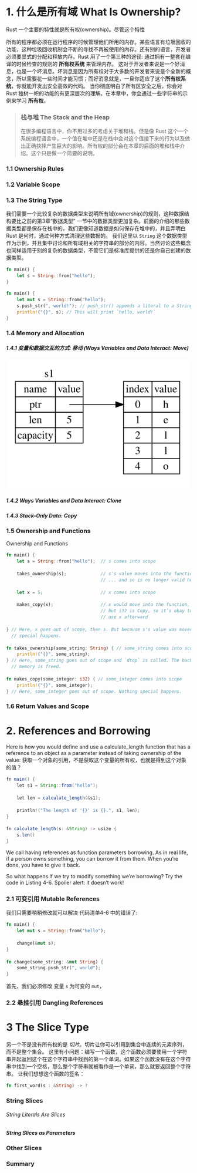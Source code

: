 # 1. 什么是所有域 What Is Ownership?
Rust 一个主要的特性就是所有权(ownership)。尽管这个特性

所有的程序都必须在运行程序的时候管理他们所用的内存。某些语言有垃圾回收的功能，这种垃圾回收机制会不断的寻找不再被使用的内存。还有别的语言，开发者必须要显式的分配和释放内存。Rust 用了一个第三种的途径: 通过拥有一整套在编译的时候检查的规则的 **所有权系统** 来管理内存。
这对于开发者来说是一个好消息，也是一个坏消息。坏消息是因为所有权对于大多数的开发者来说是个全新的概念，所以需要花一些时间才能习惯；而好消息就是，一旦你适应了这个**所有权系统**，你就能开发出安全高效的代码。
当你彻底明白了所有区安全之后，你会对 Rust 独树一帜的功能的有更深层次的理解。在本章中，你会通过一些字符串的示例来学习 **所有权**。

> ### 栈与堆 The Stack and the Heap
> 在很多编程语言中，你不用过多的考虑关于堆和栈。但是像 Rust 这个一个系统编程语言中，一个值在堆中还是在栈中会对这个值接下来的行为以及做出正确抉择产生巨大的影响。所有权的部分会在本章的后面的堆和栈中介绍。这个只是做一个简要的说明。
> 

### 1.1 Ownership Rules

### 1.2 Variable Scope

### 1.3 The String Type
我们需要一个比较复杂的数据类型来说明所有域(ownership)的规则，这种数据结构要比之前的第3章“数据类型” 一节中的数据类型更加复杂。前面的介绍的那些数据类型都是保存在栈中的，我们更像知道数据是如何保存在堆中的，并且弄明白 Rust 是何时，通过何种方式清理这些数据的。
我们这里以 `String` 这个数据类型作为示例，并且集中讨论和所有域相关的字符串的部分的内容。当然讨论这些概念也同样适用于别的复杂的数据类型，不管它们是标准库提供的还是你自己创建的数据类型。

```rust
fn main() {
    let s = String::from("hello");
}
```

```rust
fn main() {
    let mut s = String::from("hello");
    s.push_str(", world!"); // push_str() appends a literal to a String
    println!("{}", s); // This will print `hello, world!`
}
```


### 1.4 Memory and Allocation
##### 1.4.1 变量和数据交互的方式: 移动 (Ways Variables and Data Interact: Move)

![在这里插入图片描述](pic/ch04/trpl04-01.svg)

##### 1.4.2 Ways Variables and Data Interact: Clone


##### 1.4.3 Stack-Only Data: Copy

### 1.5 Ownership and Functions
Ownership and Functions
```rust
fn main() {
    let s = String::from("hello");  // s comes into scope

    takes_ownership(s);             // s's value moves into the function...
                                    // ... and so is no longer valid here

    let x = 5;                      // x comes into scope

    makes_copy(x);                  // x would move into the function,
                                    // but i32 is Copy, so it’s okay to still
                                    // use x afterward

} // Here, x goes out of scope, then s. But because s's value was moved, nothing
  // special happens.

fn takes_ownership(some_string: String) { // some_string comes into scope
    println!("{}", some_string);
} // Here, some_string goes out of scope and `drop` is called. The backing
  // memory is freed.

fn makes_copy(some_integer: i32) { // some_integer comes into scope
    println!("{}", some_integer);
} // Here, some_integer goes out of scope. Nothing special happens.

```

### 1.6 Return Values and Scope

# 2. References and Borrowing
Here is how you would define and use a calculate_length function that has a reference to an object as a parameter instead of taking ownership of the value:
获取一个对象的引用，不是获取这个变量的所有权，也就是得到这个对象的值？

```java
fn main() {
    let s1 = String::from("hello");

    let len = calculate_length(&s1);

    println!("The length of '{}' is {}.", s1, len);
}

fn calculate_length(s: &String) -> usize {
    s.len()
}
```

We call having references as function parameters borrowing. As in real life, if a person owns something, you can borrow it from them. When you’re done, you have to give it back.

So what happens if we try to modify something we’re borrowing? Try the code in Listing 4-6. Spoiler alert: it doesn’t work!

### 2.1 可变引用 Mutable References
我们只需要稍稍修改就可以解决 代码清单4-6 中的错误了:
```rust
fn main() {
    let mut s = String::from("hello");

    change(&mut s);
}

fn change(some_string: &mut String) {
    some_string.push_str(", world");
}
```
首先，我们必须修改 变量 `s` 为可变的 `mut`，

### 2.2 悬挂引用 Dangling References



# 3 The Slice Type
另一个不是没有所有权的是 *切片*。切片让你可以引用到集合中连续的元素序列，而不是整个集合。
这里有小问题：编写一个函数，这个函数必须要使用一个字符串并起返回这个在这个字符串中找到的第一个单词。如果这个函数没有在这个字符串中找到一个空格，那么整个字符串就被看作是一个单词，那么就要返回整个字符串。
让我们想想这个函数的签名：
```rust
fn first_word(s : &String) -> ?
```

### String Slices

###### String Literals Are Slices

##### String Slices as Parameters

### Other Slices


### Summary

